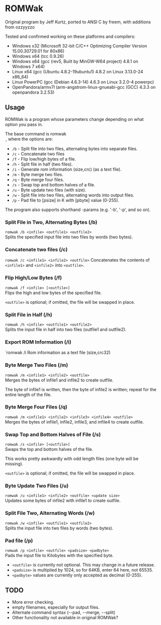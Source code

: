 ROMWak
======
Original program by Jeff Kurtz, ported to ANSI C by freem, with additions from ozzyyzzo

Tested and confirmed working on these platforms and compilers:
* Windows x32 (Microsoft 32-bit C/C++ Optimizing Compiler Version 15.00.30729.01 for 80x86)
* Windows x64 (tcc 0.9.26)
* Windows x64 (gcc (rev5, Built by MinGW-W64 project) 4.8.1 on Windows 7 x64)
* Linux x64 (gcc (Ubuntu 4.8.2-19ubuntu1) 4.8.2 on Linux 3.13.0-24 x86_64)
* Linux PowerPC (gcc (Debian 4.6.3-14) 4.6.3 on Linux 3.2.0-4 powerpc)
* OpenPandora/armv7l (arm-angstrom-linux-gnueabi-gcc (GCC) 4.3.3 on openpandora 3.2.53)

Usage
-----
ROMWak is a program whose parameters change depending on what option you pass in.

The base command is romwak <option>, where the options are:
* `/b` - Split file into two files, alternating bytes into separate files.
* `/c` - Concatenate two files
* `/f` - Flip low/high bytes of a file.
* `/h` - Split file in half (two files).
* `/i` - Generate rom information (size,crc) (as a text file).
* `/m` - Byte merge two files.
* `/q` - Byte merge four files.
* `/s` - Swap top and bottom halves of a file.
* `/u` - Byte update two files (with size).
* `/w` - Split file into two files, alternating words into output files.
* `/p` - Pad file to [psize] in K with [pbyte] value (0-255).

The program also supports shorthand -params (e.g. '-b', '-p', and so on).

### Split File in Two, Alternating Bytes (/b) ###
`romwak /b <infile> <outfile1> <outfile2>`  
Splits the specified input file into two files by words (two bytes).

### Concatenate two files (/c) ###
`romwak /c <infile1> <infile2> <outfile>`
Concatenates the contents of `<infile1>` and `<infile2>` into `<outfile>`.

### Flip High/Low Bytes (/f) ###
`romwak /f <infile> [<outfile>]`  
Flips the high and low bytes of the specified file.

`<outfile>` is optional; if omitted, the file will be swapped in place.

### Split File in Half (/h) ###
`romwak /h <infile> <outfile1> <outfile2>`  
Splits the input file in half into two files (outfile1 and outfile2).

### Export ROM Information (/i) ###
`romwak /i <infile> <outfile>
Rom information as a text file (size,crc32)

### Byte Merge Two Files (/m) ###
`romwak /m <infile1> <infile2> <outfile>`  
Merges the bytes of infile1 and infile2 to create outfile.

The byte of infile1 is written, then the byte of infile2 is written;
repeat for the entire length of the file.

### Byte Merge Four Files (/q) ###
`romwak /m <infile1> <infile2> <infile3> <infile4> <outfile>`  
Merges the bytes of infile1, infile2, infile3, and infile4 to create outfile.

### Swap Top and Bottom Halves of File (/s) ###
`romwak /s <infile> [<outfile>]`  
Swaps the top and bottom halves of the file.

This works pretty awkwardly with odd length files (one byte will be missing).

`<outfile>` is optional; if omitted, the file will be swapped in place.

### Byte Update Two Files (/u) ###
`romwak /u <infile1> <infile2> <outfile> <update size>`  
Updates some bytes of infile2 with infile1 to create outfile.

### Split File Two, Alternating Words (/w) ###
`romwak /w <infile> <outfile1> <outfile2>`  
Splits the input file into two files by words (two bytes).

### Pad file (/p) ###
`romwak /p <infile> <outfile> <padsize> <padbyte>`  
Pads the input file to <padsize> Kilobytes with the specified byte.

* `<outfile>` is currently not optional. This may change in a future release.
* `<padsize>` is multiplied by 1024, so for 64KB, enter 64 here, not 65535.
* `<padbyte>` values are currently only accepted as decimal (0-255).

TODO
----
* More error checking.
 * empty filenames, especially for output files.
* Alternate command syntax (--pad, --merge, --split)
* Other functionality not available in original ROMWak?
